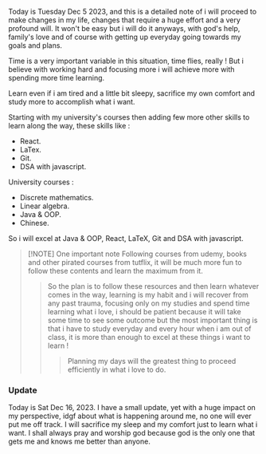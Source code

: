 
Today is Tuesday Dec 5 2023, and this is a detailed note of i will proceed to make changes in my life, changes that require a huge effort and a very profound will. It won't be easy but i will do it anyways, with god's help, family's love and of course with getting up everyday going towards my goals and plans. 

Time is a very important variable in this situation, time flies, really ! But i believe with working hard and focusing more i will achieve more with spending more time learning. 

Learn even if i am tired and a little bit sleepy, sacrifice my own comfort and study more to accomplish what i want. 

Starting with my university's courses then adding few more other skills to learn along the way, these skills like : 
- React.
- LaTex.
- Git.
- DSA with javascript.

University courses : 
- Discrete mathematics.
- Linear algebra.
- Java & OOP.
- Chinese.

So i will excel at Java & OOP, React, LaTeX, Git and DSA with javascript. 


> [!NOTE] One important note
> Following courses from udemy, books and other pirated courses from tutflix, it will be much more fun to follow these contents and learn the maximum from it. 
>  > So the plan is to follow these resources and then learn whatever comes in the way, learning is my habit and i will recover from any past trauma, focusing only on my studies and spend time learning what i love, i should be patient because it will take some time to see some outcome but the most important thing is that i have to study everyday and every hour when i am out of class, it is more than enough to excel at these things i want to learn ! 
>  > > Planning my days will the greatest thing to proceed efficiently in what i love to do. 
>  

### Update 
Today is Sat Dec 16, 2023. I have a small update, yet with a huge impact on my perspective, idgf about what is happening around me, no one will ever put me off track. I will sacrifice my sleep and my comfort just to learn what i want. I shall always pray and worship god  because god is the only one that gets me and knows me better than anyone. 











